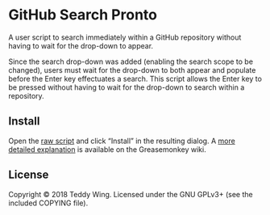 GitHub Search Pronto
====================

A user script to search immediately within a GitHub repository without having to
wait for the drop-down to appear.

Since the search drop-down was added (enabling the search scope to be changed),
users must wait for the drop-down to both appear and populate before the Enter
key effectuates a search. This script allows the Enter key to be pressed without
having to wait for the drop-down to search within a repository.


## Install
Open the [raw script][1] and click “Install” in the resulting dialog. A [more
detailed explanation][2] is available on the Greasemonkey wiki.


## License
Copyright © 2018 Teddy Wing. Licensed under the GNU GPLv3+ (see the included
COPYING file).


[1]: https://raw.githubusercontent.com/teddywing/github-search-pronto/master/github-search-pronto.user.js
[2]: https://wiki.greasespot.net/Greasemonkey_Manual:Installing_Scripts
